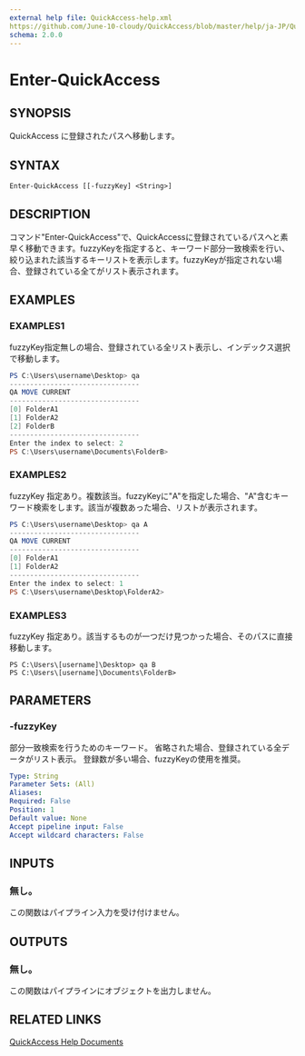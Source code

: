 ```yaml
---
external help file: QuickAccess-help.xml
https://github.com/June-10-cloudy/QuickAccess/blob/master/help/ja-JP/QuickAccess-help.xml
schema: 2.0.0
---
```

# Enter-QuickAccess
## SYNOPSIS
QuickAccess に登録されたパスへ移動します。
## SYNTAX
```
Enter-QuickAccess [[-fuzzyKey] <String>]
```
## DESCRIPTION
コマンド"Enter-QuickAccess"で、QuickAccessに登録されているパスへと素早く移動できます。fuzzyKeyを指定すると、キーワード部分一致検索を行い、絞り込まれた該当するキーリストを表示します。fuzzyKeyが指定されない場合、登録されている全てがリスト表示されます。
## EXAMPLES
### EXAMPLES1
fuzzyKey指定無しの場合、登録されている全リスト表示し、インデックス選択で移動します。
```powershell
PS C:\Users\username\Desktop> qa
--------------------------------
QA MOVE CURRENT
--------------------------------
[0] FolderA1
[1] FolderA2
[2] FolderB
--------------------------------
Enter the index to select: 2
PS C:\Users\username\Documents\FolderB> 
```
### EXAMPLES2
fuzzyKey 指定あり。複数該当。fuzzyKeyに"A"を指定した場合、"A"含むキーワード検索をします。該当が複数あった場合、リストが表示されます。
```powershell
PS C:\Users\username\Desktop> qa A
--------------------------------
QA MOVE CURRENT
--------------------------------
[0] FolderA1
[1] FolderA2
--------------------------------
Enter the index to select: 1
PS C:\Users\username\Desktop\FolderA2> 
```
### EXAMPLES3
fuzzyKey 指定あり。該当するものが一つだけ見つかった場合、そのパスに直接移動します。
```
PS C:\Users\[username]\Desktop> qa B
PS C:\Users\[username]\Documents\FolderB> 
```
## PARAMETERS
### -fuzzyKey
部分一致検索を行うためのキーワード。
省略された場合、登録されている全データがリスト表示。
登録数が多い場合、fuzzyKeyの使用を推奨。
```yaml
Type: String
Parameter Sets: (All)
Aliases:
Required: False
Position: 1
Default value: None
Accept pipeline input: False
Accept wildcard characters: False
```
## INPUTS
### 無し。
この関数はパイプライン入力を受け付けません。
## OUTPUTS
### 無し。
この関数はパイプラインにオブジェクトを出力しません。
## RELATED LINKS
[QuickAccess Help Documents](https://github.com/June-10-cloudy/QuickAccess-Help)
